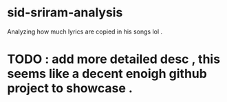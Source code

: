 # sid-sriram-analysis
Analyzing how much lyrics are copied in his songs lol . 
# TODO : add more detailed desc , this seems like a decent enoigh github project to showcase . 
